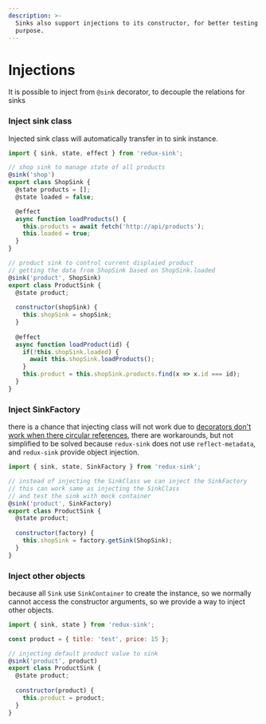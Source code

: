 ```yaml
---
description: >-
  Sinks also support injections to its constructor, for better testing and other
  purpose.
---
```


# Injections

It is possible to inject from `@sink` decorator, to decouple the relations for sinks

### Inject sink class

Injected sink class will automatically transfer in to sink instance.

```javascript
import { sink, state, effect } from 'redux-sink';

// shop sink to manage state of all products
@sink('shop')
export class ShopSink {
  @state products = [];
  @state loaded = false;

  @effect
  async function loadProducts() {
    this.products = await fetch('http://api/products');
    this.loaded = true; 
  }
}

// product sink to control current displaied product
// getting the data from ShopSink based on ShopSink.loaded
@sink('product', ShopSink)
export class ProductSink {
  @state product;
  
  constructor(shopSink) {
    this.shopSink = shopSink;
  }
  
  @effect
  async function loadProduct(id) {
    if(!this.shopSink.loaded) {
      await this.shopSink.loadProducts();
    }
    this.product = this.shopSink.products.find(x => x.id === id);
  }
}
```

### Inject SinkFactory

there is a chance that injecting class will not work due to [decorators don't work when there circular references](https://github.com/Microsoft/TypeScript/issues/4521), there are workarounds, but not simplified to be solved because `redux-sink` does not use `reflect-metadata`, and `redux-sink` provide object injection.

```javascript
import { sink, state, SinkFactory } from 'redux-sink';

// instead of injecting the SinkClass we can inject the SinkFactory
// this can work same as injecting the SinkClass
// and test the sink with mock container
@sink('product', SinkFactory)
export class ProductSink {
  @state product;
  
  constructor(factory) {
    this.shopSink = factory.getSink(ShopSink);
  }
}
```

### Inject other objects

because all `Sink` use `SinkContainer` to create the instance, so we normally cannot access the constructor arguments, so we provide a way to inject other objects.

```javascript
import { sink, state } from 'redux-sink';

const product = { title: 'test', price: 15 };

// injecting default product value to sink
@sink('product', product)
export class ProductSink {
  @state product;
  
  constructor(product) {
    this.product = product;
  }
}
```

